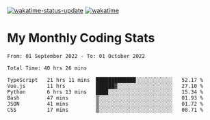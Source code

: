 [![wakatime-status-update](https://github.com/noopurphalak/noopurphalak/workflows/wakatime-status-update/badge.svg)](https://github.com/noopurphalak/noopurphalak/actions/workflows/main.yml)
[![wakatime](https://wakatime.com/badge/user/80ace140-ef40-4fdd-b8ed-f3be3d2e1aea.svg)](https://wakatime.com/@80ace140-ef40-4fdd-b8ed-f3be3d2e1aea)

# My Monthly Coding Stats

<!--START_SECTION:waka-->

```text
From: 01 September 2022 - To: 01 October 2022

Total Time: 40 hrs 26 mins

TypeScript   21 hrs 11 mins  █████████████░░░░░░░░░░░░   52.17 %
Vue.js       11 hrs          ██████▓░░░░░░░░░░░░░░░░░░   27.10 %
Python       6 hrs 13 mins   ████░░░░░░░░░░░░░░░░░░░░░   15.34 %
Bash         47 mins         ▒░░░░░░░░░░░░░░░░░░░░░░░░   01.93 %
JSON         41 mins         ▒░░░░░░░░░░░░░░░░░░░░░░░░   01.72 %
CSS          17 mins         ▒░░░░░░░░░░░░░░░░░░░░░░░░   00.71 %
```

<!--END_SECTION:waka-->
